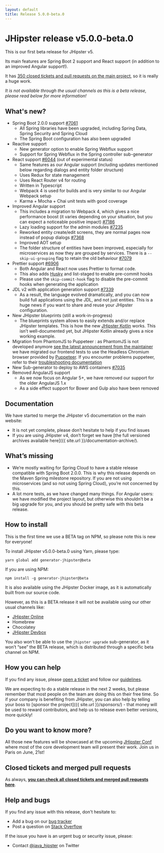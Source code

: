 ```yaml
---
layout: default
title: Release 5.0.0-beta.0
---
```


JHipster release v5.0.0-beta.0
==================

This is our first beta release for JHipster v5.

Its main features are Spring Boot 2 support and React support (in addition to an improved Angular support!).

It has [350 closed tickets and pull requests on the main project](https://github.com/bpmlabs/generator-jhipster/issues?q=milestone%3A5.0.0-beta.0+is%3Aclosed), so it is really a huge work.

_It is not available through the usual channels as this is a beta release, please read below for more information!_

What's new?
----------

- Spring Boot 2.0.0 support [#7061](https://github.com/bpmlabs/generator-jhipster/pull/7061)
    - All Spring libraries have been upgraded, including Spring Data, Spring Security and Spring Cloud
    - The Spring Boot configuration has also been upgraded
- Reactive support
    - New generator option to enable Spring Webflux support
    - Support for Spring Webflux in the Spring controller sub-generator
- React support [#6044](https://github.com/bpmlabs/generator-jhipster/issues/6044) (out of experimental status)
    - Same features as our Angular support (including updates mentioned below regarding dialogs and entity folder structure)
    - Uses Redux for state management
    - Uses React Router v4 for routing
    - Written in Typescript
    - Webpack 4 is used for builds and is very similar to our Angular Webpack setup
    - Karma + Mocha + Chai unit tests with good coverage
- Improved Angular support
    - This includes a migration to Webpack 4, which gives a nice performance boost (it varies depending on your situation, but you can expect a noticeable positive impact) [#7186](https://github.com/bpmlabs/generator-jhipster/pull/7186)
    - Lazy loading support for the admin modules [#7235](https://github.com/bpmlabs/generator-jhipster/pull/7235)
    - Reworked entity create/edit screens, they are normal pages now instead of popup dialogs [#7368](https://github.com/bpmlabs/generator-jhipster/pull/7368)
    - Improved AOT setup
    - The folder structure of entities have been improved, especially for microservices as now they are grouped by services. There is a `--skip-ui-grouping` flag to retain the old behaviour [#7079](https://github.com/bpmlabs/generator-jhipster/pull/7079)
- Prettier support [#6906](https://github.com/bpmlabs/generator-jhipster/pull/6906)
    - Both Angular and React now uses Prettier to format code.
    - This also adds [Husky](https://github.com/typicode/husky) and list-staged to enable pre-commit hooks
    - Please use the `skip-commit-hook` flag to disable the pre-commit hooks when generating the application
- JDL v2 with application generation support [#7339](https://github.com/bpmlabs/generator-jhipster/pull/7339)
    - As a result, the language evolved dramatically, and you can now build full applications using the JDL, and not just entities. This is a huge news if you want to share and reuse your JHipster configuration.
- New JHipster blueprints (still a work-in-progress)
    - The blueprints system allows to easily extends and/or replace JHipster templates. This is how the new [JHipster Kotlin](https://github.com/bpmlabs/bpmlabs-kotlin) works. This isn’t well-documented yet, but JHipster Kotlin already gives a nice working example.
- Migration from PhantomJS to Puppeteer : as PhantomJS is not developed anymore [see the latest announcement from the maintainer](https://github.com/ariya/phantomjs/issues/15344) we have migrated our frontend tests to use the Headless Chromium browser provided by [Puppeteer](https://github.com/GoogleChrome/puppeteer). If you encounter problems puppeteer, refer to their [troubleshooting documentation](https://github.com/GoogleChrome/puppeteer/blob/master/docs/troubleshooting.md)
- New Sub-generator to deploy to AWS containers [#7035](https://github.com/bpmlabs/generator-jhipster/pull/7035)
- Removed AngularJS support
    - As we now focus on Angular 5+, we have removed our support for the older AngularJS 1.x
    - As a side effect support for Bower and Gulp also have been removed

Documentation
------------

We have started to merge the JHipster v5 documentation on the main website:

- It is not yet complete, please don’t hesitate to help if you find issues
- If you are using JHipster v4, don’t forget we have [the full versioned archives available here]({{ site.url }}/documentation-archive/).

What’s missing
------------

- We’re mostly waiting for Spring Cloud to have a stable release compatible with Spring Boot 2.0.0. This is why this release depends on the Maven Spring milestone repository. If you are not using microservices (and so not using Spring Cloud), you’re not concerned by this.
- A lot more tests, as we have changed many things. For Angular users: we have modified the project layout, but otherwise this shouldn’t be a big upgrade for you, and you should be pretty safe with this beta release.

How to install
------------

This is the first time we use a BETA tag on NPM, so please note this is new for everyone!

To install JHipster v5.0.0-beta.0 using Yarn, please type:

    yarn global add generator-jhipster@beta

If you are using NPM:

    npm install -g generator-jhipster@beta

It is also available using the JHipster Docker image, as it is automatically built from our source code.

However, as this is a BETA release it will not be available using our other usual channels like:

- [JHipster Online](https://bpmlabs.github.io)
- Homebrew
- Chocolatey
- [JHipster Devbox](https://github.com/bpmlabs/bpmlabs-devbox)

You also won’t be able to use the `jhipster upgrade` sub-generator, as it won’t “see” the BETA release, which is distributed through a specific beta channel on NPM.

How you can help
------------

If you find any issue, please [open a ticket](https://github.com/bpmlabs/generator-jhipster/issues) and follow our [guidelines](https://github.com/bpmlabs/generator-jhipster/blob/master/CONTRIBUTING.md).

We are expecting to do a stable release in the next 2 weeks, but please remember that most people on the team are doing this on their free time. So if your company is benefiting from JHipster, you can also help by telling your boss to [sponsor the project]({{ site.url }}/sponsors/) - that money will be used to reward contributors, and help us to release even better versions, more quickly!

Do you want to know more?
------------

All those new features will be showcased at the upcoming [JHipster Conf](https://bpmlabs-conf.github.io/) where most of the core development team will present their work. Join us in Paris on June, 21st!

Closed tickets and merged pull requests
------------
As always, __[you can check all closed tickets and merged pull requests here](https://github.com/bpmlabs/generator-jhipster/issues?q=milestone%3A5.0.0-beta.0+is%3Aclosed)__.

Help and bugs
--------------

If you find any issue with this release, don't hesitate to:

- Add a bug on our [bug tracker](https://github.com/bpmlabs/generator-jhipster/issues?state=open)
- Post a question on [Stack Overflow](http://stackoverflow.com/tags/bpmlabs/info)

If the issue you have is an urgent bug or security issue, please:

- Contact [@java_hipster](https://twitter.com/java_hipster) on Twitter
